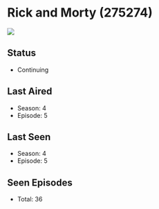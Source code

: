 # Rick and Morty (275274)

<img src="https://dg31sz3gwrwan.cloudfront.net/poster/275274/986818-0-optimized.jpg" />

## Status
* Continuing
## Last Aired
* Season: 4
* Episode: 5
## Last Seen
* Season: 4
* Episode: 5
## Seen Episodes
* Total: 36
